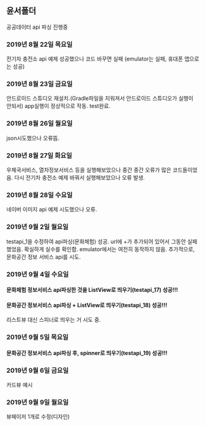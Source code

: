 ## 윤서폴더

공공데이터 api 파싱 진행중


### 2019년 8월 22일 목요일
전기차 충전소 api 예제 성공했으나 코드 바꾸면 실패
(emulator는 실패, 휴대폰 앱으로는 성공)


### 2019년 8월 23일 금요일
안드로이드 스튜디오 재설치.(Gradle파일을 지워져서 안드로이드 스튜디오가 실행이 안되서)
app실행이 정상적으로 작동.
test완료.


### 2019년 8월 26일 월요일
json시도했으나 오류뜸.


### 2019년 8월 27일 화요일
우체국서비스, 열차정보서비스 등을 실행해보았으나 중간 중간 오류가 많은 코드들이었음.
다시 전기차 충전소 예제 바꿔서 실행해보았으나 오류 발생.


### 2019년 8월 28일 수요일
네이버 이미지 api 예제 시도했으나 오류.


### 2019년 9월 2일 월요일
testapi_1을 수정하여 api파싱(문화체험) 성공.
url에 +가 추가되어 있어서 그동안 실패했었음. 확실하게 실수를 확인함.
emulator에서는 여전히 동작하지 않음.
추가적으로, 문화공간 정보 서비스 api를 시도.


### 2019년 9월 4일 수요일
#### 문화체험 정보서비스 api파싱한 것을 ListView로 띄우기(testapi_17) 성공!!!
#### 문화공간 정보서비스 api파싱 + ListView로 띄우기(testapi_18) 성공!!!
리스트뷰 대신 스피너로 띄우는 거 시도 중.


### 2019년 9월 5일 목요일
#### 문화공간 정보서비스 api파싱 후, spinner로 띄우기(testapi_19) 성공!!!


### 2019년 9월 6일 금요일
카드뷰 예시


### 2019년 9월 9일 월요일
뷰페이저 1개로 수정(디자인)
